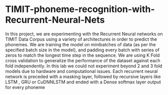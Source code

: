 # TIMIT-phoneme-recognition-with-Recurrent-Neural-Nets
In this project, we are experimenting with the Recurrent Neural networks on TIMIT Data Corpus using a variety of architectures in order to predict the phonemes. We are training the model on minibatches of data (as per the specified batch size in the model), and padding every batch with series of zeros to match the longest time step in the sequence. We are using K Fold cross validation to generalize the performance of the dataset against each fold independently. In this lab we could not experiment beyond 2 and 3 fold models due to hardware and computational issues. Each recurrent neural network is preceded with a masking layer, followed by recursive layers like LSTM , GRU or CuDNNLSTM and ended with a Dense softmax layer output for every phoneme

